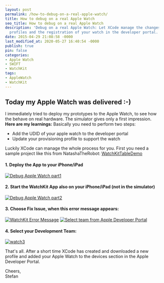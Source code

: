 ```yaml
---
layout: post
permalink: /how-to-debug-on-a-real-apple-watch/
title: How to debug on a real Apple Watch
seo_title: How to debug on a real Apple Watch
description: 'Debug on a real Apple Watch: Let XCode manage the changes on your provisioning
  profiles and the registration of your watch in the developer portal.'
date: 2015-04-29 21:08:58 -0000
last_modified_at: 2020-05-27 16:40:54 -0000
publish: true
pin: false
categories:
- Apple Watch
- SWIFT
- WatchKit
tags:
- AppleWatch
- WatchKit
---
```

## Today my Apple Watch was delivered :-)

I immediately tried to deploy my prototypes to the Apple Watch, to see how the behave on real hardware. The simulator gives only a first impression. **Here are my learnings:** Basically you need to perform two steps:

  * Add the UDID of your apple watch to the developer portal
  * Update your provisioning profile to support the watch

Luckily XCode can manage the whole process for you.  First you need a sample project like this from NatashaTheRobot: [WatchKitTableDemo](https://github.com/NatashaTheRobot/WatchKitTableDemo) 

#### 1. Deploy the App to your iPhone/iPad
[![Debug Apple Watch part1](/developerplayground/assets/2015/04/Screen-Shot-2015-04-29-at-22.53.24-1.jpg)](/developerplayground/assets/2015/04/Screen-Shot-2015-04-29-at-22.53.24-1.jpg) 

#### 2. Start the WatchKit App also on your iPhone/iPad (not in the simulator)
[![Debug Apple Watch part2](/developerplayground/assets/2015/04/Screen-Shot-2015-04-29-at-22.55.14-1.jpg)](/developerplayground/assets/2015/04/Screen-Shot-2015-04-29-at-22.55.14-1.jpg)

#### 3. Choose Fix Issue, when this error message appears:
[![WatchKit Error Message](/developerplayground/assets/2015/04/watch1-1.jpg)](/developerplayground/assets/2015/04/watch1-1.jpg) [![Select team from Apple Developer Portal](/developerplayground/assets/2015/04/watch2.png)](/developerplayground/assets/2015/04/watch2.png)

#### 4. Select your Development Team:
[![watch3](/developerplayground/assets/2015/04/watch3.png)](/developerplayground/assets/2015/04/watch3.png "XCode Watch Kit select team")

That's all. After a short time XCode has created and downloaded a new profile and added your Apple Watch to the devices section in the Apple Developer Portal.

Cheers,    
Stefan 
